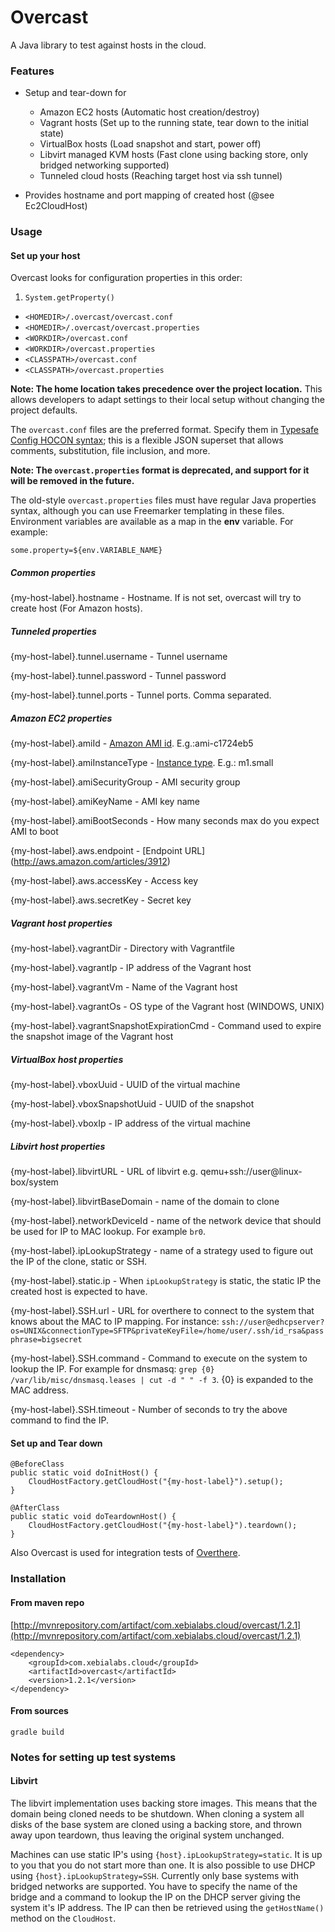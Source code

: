 # Overcast

A Java library to test against hosts in the cloud.

### Features

* Setup and tear-down for
	- Amazon EC2 hosts (Automatic host creation/destroy)
	- Vagrant hosts (Set up to the running state, tear down to the initial state)
	- VirtualBox hosts (Load snapshot and start, power off)
	- Libvirt managed KVM hosts (Fast clone using backing store, only bridged networking supported)
	- Tunneled cloud hosts (Reaching target host via ssh tunnel)

* Provides hostname and port mapping of created host (@see Ec2CloudHost)

### Usage

#### Set up your host
Overcast looks for configuration properties in this order:

1. `System.getProperty()`
* `<HOMEDIR>/.overcast/overcast.conf`
* `<HOMEDIR>/.overcast/overcast.properties`
* `<WORKDIR>/overcast.conf`
* `<WORKDIR>/overcast.properties`
* `<CLASSPATH>/overcast.conf`
* `<CLASSPATH>/overcast.properties`

**Note: The home location takes precedence over the project location.** This allows developers to adapt settings to their local setup without changing the project defaults.

The `overcast.conf` files are the preferred format. Specify them in [Typesafe Config HOCON syntax](https://github.com/typesafehub/config#using-hocon-the-json-superset); this is a flexible JSON superset that allows comments, substitution, file inclusion, and more.

**Note: The `overcast.properties` format is deprecated, and support for it will be removed in the future.**

The old-style `overcast.properties` files must have regular Java properties syntax, although you can use Freemarker templating in these files. Environment variables are available as a map in the **env** variable. For example:

```
some.property=${env.VARIABLE_NAME}
```

##### Common properties
{my-host-label}.hostname - Hostname. If is not set, overcast will try to create host (For Amazon hosts).

##### Tunneled properties
{my-host-label}.tunnel.username - Tunnel username

{my-host-label}.tunnel.password - Tunnel password

{my-host-label}.tunnel.ports - Tunnel ports. Comma separated.


##### Amazon EC2 properties

{my-host-label}.amiId - [Amazon AMI id](https://aws.amazon.com/amis/). E.g.:ami-c1724eb5

{my-host-label}.amiInstanceType - [Instance type](http://aws.amazon.com/ec2/instance-types/). E.g.: m1.small

{my-host-label}.amiSecurityGroup - AMI security group

{my-host-label}.amiKeyName - AMI key name

{my-host-label}.amiBootSeconds - How many seconds max do you expect AMI to boot

{my-host-label}.aws.endpoint - [Endpoint URL] (http://aws.amazon.com/articles/3912)

{my-host-label}.aws.accessKey - Access key

{my-host-label}.aws.secretKey - Secret key

##### Vagrant host properties
{my-host-label}.vagrantDir - Directory with Vagrantfile

{my-host-label}.vagrantIp - IP address of the Vagrant host

{my-host-label}.vagrantVm - Name of the Vagrant host

{my-host-label}.vagrantOs - OS type of the Vagrant host (WINDOWS, UNIX)

{my-host-label}.vagrantSnapshotExpirationCmd - Command used to expire the snapshot image of the Vagrant host

##### VirtualBox host properties
{my-host-label}.vboxUuid - UUID of the virtual machine

{my-host-label}.vboxSnapshotUuid - UUID  of the snapshot

{my-host-label}.vboxIp - IP address of the virtual machine


##### Libvirt host properties
{my-host-label}.libvirtURL - URL of libvirt e.g. qemu+ssh://user@linux-box/system

{my-host-label}.libvirtBaseDomain - name of the domain to clone

{my-host-label}.networkDeviceId - name of the network device that should be used for IP to MAC lookup. For example `br0`.

{my-host-label}.ipLookupStrategy - name of a strategy used to figure out the IP of the clone, static or SSH.

{my-host-label}.static.ip - When `ipLookupStrategy` is static, the static IP the created host is expected to have.

{my-host-label}.SSH.url - URL for overthere to connect to the system that knows about the MAC to IP mapping. For instance: `ssh://user@edhcpserver?os=UNIX&connectionType=SFTP&privateKeyFile=/home/user/.ssh/id_rsa&passphrase=bigsecret`

{my-host-label}.SSH.command - Command to execute on the system to lookup the IP. For example for dnsmasq: ```grep {0} /var/lib/misc/dnsmasq.leases | cut -d " " -f 3```. {0} is expanded to the MAC address.

{my-host-label}.SSH.timeout - Number of seconds to try the above command to find the IP.

#### Set up and Tear down

	@BeforeClass
	public static void doInitHost() {
		CloudHostFactory.getCloudHost("{my-host-label}").setup();
	}

	@AfterClass
	public static void doTeardownHost() {
		CloudHostFactory.getCloudHost("{my-host-label}").teardown();
	}

Also Overcast is used for integration tests of [Overthere](https://github.com/xebialabs/overthere).

### Installation


#### From maven repo

[http://mvnrepository.com/artifact/com.xebialabs.cloud/overcast/1.2.1](http://mvnrepository.com/artifact/com.xebialabs.cloud/overcast/1.2.1)

	<dependency>
    	<groupId>com.xebialabs.cloud</groupId>
    	<artifactId>overcast</artifactId>
    	<version>1.2.1</version>
    </dependency>

#### From sources

	gradle build

### Notes for setting up test systems

#### Libvirt

The libvirt implementation uses backing store images. This means that the domain being cloned needs to be shutdown. When cloning a system all disks of the base system are cloned using a backing store, and thrown away upon teardown, thus leaving the original system unchanged.

Machines can use static IP's using `{host}.ipLookupStrategy=static`. It is up to you that you do not start more than one. It is also possible to use DHCP using `{host}.ipLookupStrategy=SSH`. Currently only base systems with bridged networks are supported. You have to specify the name of the bridge and a command to lookup the IP on the DHCP server giving the system it's IP address. The IP can then be retrieved using the ```getHostName()``` method on the ```CloudHost```.
